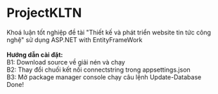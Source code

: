 # ProjectKLTN
Khoá luận tốt nghiệp đề tài "Thiết kế và phát triển website tin tức công nghệ" sử dụng ASP.NET with EntityFrameWork
<br><br>
<b>Hướng dẫn cài đặt:</b>
<br>
B1: Download source về giải nén và chạy
<br>
B2: Thay đổi chuối kết nối connectstring trong appsettings.json
<br>
B3: Mở package manager console chạy câu lệnh Update-Database
<br>
Done!

